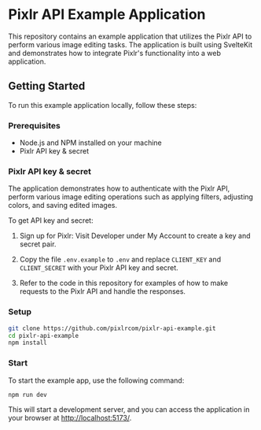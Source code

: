 # Pixlr API Example Application

This repository contains an example application that utilizes the Pixlr API to perform various image editing tasks. The application is built using SvelteKit and demonstrates how to integrate Pixlr's functionality into a web application.

## Getting Started

To run this example application locally, follow these steps:

### Prerequisites

- Node.js and NPM installed on your machine
- Pixlr API key & secret

### Pixlr API key & secret

The application demonstrates how to authenticate with the Pixlr API, perform various image editing operations such as applying filters, adjusting colors, and saving edited images.

To get API key and secret:

1. Sign up for Pixlr: Visit Developer under My Account to create a key and secret pair.

2. Copy the file `.env.example` to `.env` and replace `CLIENT_KEY` and `CLIENT_SECRET` with your Pixlr API key and secret.

3. Refer to the code in this repository for examples of how to make requests to the Pixlr API and handle the responses.

### Setup

```bash
git clone https://github.com/pixlrcom/pixlr-api-example.git
cd pixlr-api-example
npm install
```

### Start

To start the example app, use the following command:

```bash
npm run dev
```

This will start a development server, and you can access the application in your browser at <http://localhost:5173/>.
